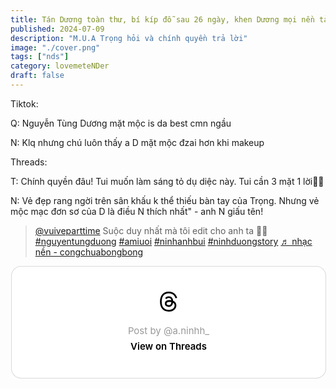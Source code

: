 ```yaml
---
title: Tán Dương toàn thư, bí kíp đỗ sau 26 ngày, khen Dương mọi nền tảng
published: 2024-07-09
description: "M.U.A Trọng hỏi và chính quyền trả lời"
image: "./cover.png"
tags: ["nds"]
category: lovemeteNDer
draft: false
---
```


Tiktok: 

Q: Nguyễn Tùng Dương mặt mộc is da best cmn ngầu

N: Klq nhưng chú luôn thấy a D mặt mộc đzai hơn khi makeup


Threads: 

T: Chính quyền đâu! Tui muốn làm sáng tỏ dụ diệc này. Tui cần 3 mặt 1 lời💪🏻

N: Vẻ đẹp rang ngời trên sân khấu k thể thiếu bàn tay của Trọng. Nhưng vẻ mộc mạc đơn sơ của D là điều N thích nhất" - anh N giấu tên!



<blockquote class="tiktok-embed" cite="https://www.tiktok.com/@vuiveparttime/video/7389552734061595912" data-video-id="7389552734061595912" style="max-width: 605px;min-width: 325px;" > <section> <a target="_blank" title="@vuiveparttime" href="https://www.tiktok.com/@vuiveparttime?refer=embed">@vuiveparttime</a> Suộc duy nhất mà tôi edit cho anh ta 🍓🥵 <a title="nguyentungduong" target="_blank" href="https://www.tiktok.com/tag/nguyentungduong?refer=embed">#nguyentungduong</a> <a title="amiuoi" target="_blank" href="https://www.tiktok.com/tag/amiuoi?refer=embed">#amiuoi</a> <a title="ninhanhbui" target="_blank" href="https://www.tiktok.com/tag/ninhanhbui?refer=embed">#ninhanhbui</a> <a title="ninhduongstory" target="_blank" href="https://www.tiktok.com/tag/ninhduongstory?refer=embed">#ninhduongstory</a> <a target="_blank" title="♬ nhạc nền  - congchuabongbong" href="https://www.tiktok.com/music/nhạc-nền-congchuabongbong-7389552760477616912?refer=embed">♬ nhạc nền  - congchuabongbong</a> </section> </blockquote> <script async src="https://www.tiktok.com/embed.js"></script>


<blockquote class="text-post-media" data-text-post-permalink="https://www.threads.net/@a.ninhh_/post/C9NQqYwSbcm" data-text-post-version="0" id="ig-tp-C9NQqYwSbcm" style=" background:#FFF; border-width: 1px; border-style: solid; border-color: #00000026; border-radius: 16px; max-width:540px; margin: 1px; min-width:270px; padding:0; width:99.375%; width:-webkit-calc(100% - 2px); width:calc(100% - 2px);"> <a href="https://www.threads.net/@a.ninhh_/post/C9NQqYwSbcm" style=" background:#FFFFFF; line-height:0; padding:0 0; text-align:center; text-decoration:none; width:100%; font-family: -apple-system, BlinkMacSystemFont, sans-serif;" target="_blank"> <div style=" padding: 40px; display: flex; flex-direction: column; align-items: center;"><div style=" display:block; height:32px; width:32px; padding-bottom:20px;"> <svg aria-label="Threads" height="32px" role="img" viewBox="0 0 192 192" width="32px" xmlns="http://www.w3.org/2000/svg"> <path d="M141.537 88.9883C140.71 88.5919 139.87 88.2104 139.019 87.8451C137.537 60.5382 122.616 44.905 97.5619 44.745C97.4484 44.7443 97.3355 44.7443 97.222 44.7443C82.2364 44.7443 69.7731 51.1409 62.102 62.7807L75.881 72.2328C81.6116 63.5383 90.6052 61.6848 97.2286 61.6848C97.3051 61.6848 97.3819 61.6848 97.4576 61.6855C105.707 61.7381 111.932 64.1366 115.961 68.814C118.893 72.2193 120.854 76.925 121.825 82.8638C114.511 81.6207 106.601 81.2385 98.145 81.7233C74.3247 83.0954 59.0111 96.9879 60.0396 116.292C60.5615 126.084 65.4397 134.508 73.775 140.011C80.8224 144.663 89.899 146.938 99.3323 146.423C111.79 145.74 121.563 140.987 128.381 132.296C133.559 125.696 136.834 117.143 138.28 106.366C144.217 109.949 148.617 114.664 151.047 120.332C155.179 129.967 155.42 145.8 142.501 158.708C131.182 170.016 117.576 174.908 97.0135 175.059C74.2042 174.89 56.9538 167.575 45.7381 153.317C35.2355 139.966 29.8077 120.682 29.6052 96C29.8077 71.3178 35.2355 52.0336 45.7381 38.6827C56.9538 24.4249 74.2039 17.11 97.0132 16.9405C119.988 17.1113 137.539 24.4614 149.184 38.788C154.894 45.8136 159.199 54.6488 162.037 64.9503L178.184 60.6422C174.744 47.9622 169.331 37.0357 161.965 27.974C147.036 9.60668 125.202 0.195148 97.0695 0H96.9569C68.8816 0.19447 47.2921 9.6418 32.7883 28.0793C19.8819 44.4864 13.2244 67.3157 13.0007 95.9325L13 96L13.0007 96.0675C13.2244 124.684 19.8819 147.514 32.7883 163.921C47.2921 182.358 68.8816 191.806 96.9569 192H97.0695C122.03 191.827 139.624 185.292 154.118 170.811C173.081 151.866 172.51 128.119 166.26 113.541C161.776 103.087 153.227 94.5962 141.537 88.9883ZM98.4405 129.507C88.0005 130.095 77.1544 125.409 76.6196 115.372C76.2232 107.93 81.9158 99.626 99.0812 98.6368C101.047 98.5234 102.976 98.468 104.871 98.468C111.106 98.468 116.939 99.0737 122.242 100.233C120.264 124.935 108.662 128.946 98.4405 129.507Z" /></svg></div> <div style=" font-size: 15px; line-height: 21px; color: #999999; font-weight: 400; padding-bottom: 4px; "> Post by @a.ninhh_</div> <div style=" font-size: 15px; line-height: 21px; color: #000000; font-weight: 600; "> View on Threads</div></div></a></blockquote>
<script async src="https://www.threads.net/embed.js"></script>